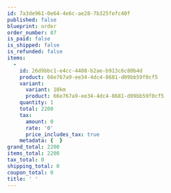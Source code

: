 ```yaml
---
id: 7a3de961-0e64-4e6c-ae28-7b325fefc40f
published: false
blueprint: order
order_number: 87
is_paid: false
is_shipped: false
is_refunded: false
items:
  -
    id: 26d9bbc1-e4cc-4408-b2ae-b913c6c80b4d
    product: 66e767a9-ee34-4dc4-8681-d09bb59f0cf5
    variant:
      variant: 10km
      product: 66e767a9-ee34-4dc4-8681-d09bb59f0cf5
    quantity: 1
    total: 2200
    tax:
      amount: 0
      rate: '0'
      price_includes_tax: true
    metadata: {  }
grand_total: 2200
items_total: 2200
tax_total: 0
shipping_total: 0
coupon_total: 0
title: ' '
---
```

